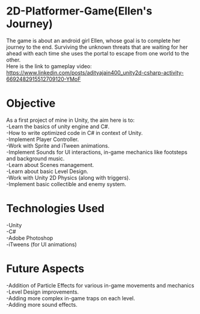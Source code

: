# 2D-Platformer-Game(Ellen's Journey)
The game is about an android girl Ellen, whose goal is to complete her journey to the end. Surviving the unknown threats that are waiting for her ahead with each time she uses the portal to escape from one world to the other.\
Here is the link to gameplay video:\
https://www.linkedin.com/posts/adityajain400_unity2d-csharp-activity-6692482915512709120-YMoF
# Objective
As a first project of mine in Unity, the aim here is to:\
-Learn the basics of unity engine and C#.\
-How to write optimized code in C# in context of Unity.\
-Implement Player Controller.\
-Work with Sprite and iTween animations.\
-Implement Sounds for UI interactions, in-game mechanics like footsteps and background music.\
-Learn about Scenes management.\
-Learn about basic Level Design.\
-Work with Unity 2D Physics (along with triggers).\
-Implement basic collectible and enemy system.
# Technologies Used
-Unity\
-C#\
-Adobe Photoshop\
-iTweens (for UI animations)
# Future Aspects
-Addition of Particle Effects for various in-game movements and mechanics\
-Level Design improvements.\
-Adding more complex in-game traps on each level.\
-Adding more sound effects.



